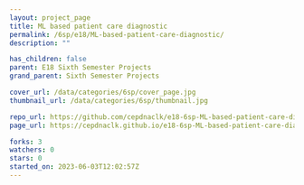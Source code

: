 ```yaml
---
layout: project_page
title: ML based patient care diagnostic
permalink: /6sp/e18/ML-based-patient-care-diagnostic/
description: ""

has_children: false
parent: E18 Sixth Semester Projects
grand_parent: Sixth Semester Projects

cover_url: /data/categories/6sp/cover_page.jpg
thumbnail_url: /data/categories/6sp/thumbnail.jpg

repo_url: https://github.com/cepdnaclk/e18-6sp-ML-based-patient-care-diagnostic
page_url: https://cepdnaclk.github.io/e18-6sp-ML-based-patient-care-diagnostic

forks: 3
watchers: 0
stars: 0
started_on: 2023-06-03T12:02:57Z
---
```



